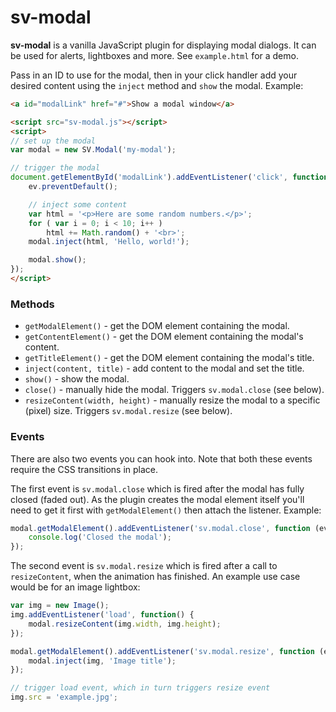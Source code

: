 
sv-modal
=================================================

**sv-modal** is a vanilla JavaScript plugin for displaying modal dialogs. It can be used for alerts, lightboxes and more. See `example.html` for a demo.

Pass in an ID to use for the modal, then in your click handler add your desired content using the `inject` method and `show` the modal. Example:

```html
<a id="modalLink" href="#">Show a modal window</a>

<script src="sv-modal.js"></script>
<script>
// set up the modal
var modal = new SV.Modal('my-modal');

// trigger the modal
document.getElementById('modalLink').addEventListener('click', function(ev) {
	ev.preventDefault();

	// inject some content
	var html = '<p>Here are some random numbers.</p>';
	for ( var i = 0; i < 10; i++ )
		html += Math.random() + '<br>';
	modal.inject(html, 'Hello, world!');

	modal.show();
});
</script>
```

### Methods

- `getModalElement()` - get the DOM element containing the modal.
- `getContentElement()` - get the DOM element containing the modal's content.
- `getTitleElement()` - get the DOM element containing the modal's title.
- `inject(content, title)` - add content to the modal and set the title.
- `show()` - show the modal.
- `close()` - manually hide the modal. Triggers `sv.modal.close` (see below).
- `resizeContent(width, height)` - manually resize the modal to a specific (pixel) size. Triggers `sv.modal.resize` (see below).

### Events

There are also two events you can hook into. Note that both these events require the CSS transitions in place.

The first event is `sv.modal.close` which is fired after the modal has fully closed (faded out). As the plugin creates the modal element itself you'll need to get it first with `getModalElement()` then attach the listener. Example:

```js
modal.getModalElement().addEventListener('sv.modal.close', function (ev) {
	console.log('Closed the modal');
});
```

The second event is `sv.modal.resize` which is fired after a call to `resizeContent`, when the animation has finished. An example use case would be for an image lightbox:

```js
var img = new Image();
img.addEventListener('load', function() {
	modal.resizeContent(img.width, img.height);
});

modal.getModalElement().addEventListener('sv.modal.resize', function (ev) {
	modal.inject(img, 'Image title');
});

// trigger load event, which in turn triggers resize event
img.src = 'example.jpg';
```
